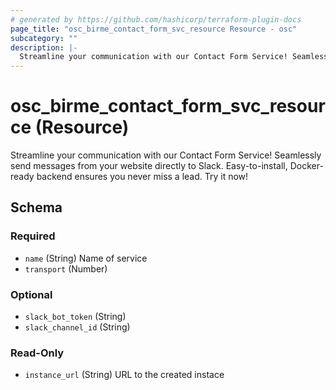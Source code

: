 ```yaml
---
# generated by https://github.com/hashicorp/terraform-plugin-docs
page_title: "osc_birme_contact_form_svc_resource Resource - osc"
subcategory: ""
description: |-
  Streamline your communication with our Contact Form Service! Seamlessly send messages from your website directly to Slack. Easy-to-install, Docker-ready backend ensures you never miss a lead. Try it now!
---
```


# osc_birme_contact_form_svc_resource (Resource)

Streamline your communication with our Contact Form Service! Seamlessly send messages from your website directly to Slack. Easy-to-install, Docker-ready backend ensures you never miss a lead. Try it now!



<!-- schema generated by tfplugindocs -->
## Schema

### Required

- `name` (String) Name of service
- `transport` (Number)

### Optional

- `slack_bot_token` (String)
- `slack_channel_id` (String)

### Read-Only

- `instance_url` (String) URL to the created instace
